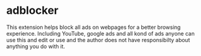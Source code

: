# adblocker
This extension helps block all ads on webpages for a better browsing experience.
Including YouTube,
google ads
and all kond of ads 
anyone can use this and edit or use 
and the author does not have responsibilty about anything you do with it.
